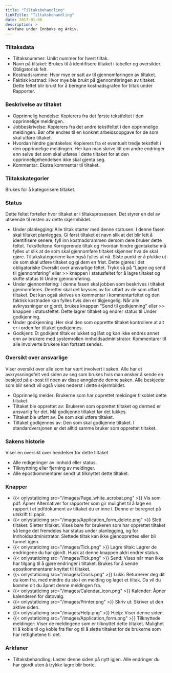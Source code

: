 ```yaml
---
title: "Tiltaksbehandling"
linkTitle: "Tiltaksbehandling"
date: 2017-01-06
description: >
 Arkfane under Innboks og Arkiv. 
---
```

### Tiltaksdata

- Tiltaksnummer: Unikt nummer for hvert tiltak.
- Navn på tiltaket: Brukes til å identifisere tiltaket i tabeller og oversikter. Obligatorisk felt.
- Kostnadsramme: Hvor mye er satt av til gjennomføringen av tiltaket.
- Faktisk kostnad: Hvor mye ble brukt på gjennomføringen av tiltaket. Dette feltet blir brukt for å beregne kostnadsgrafen for tiltak under Rapporter.

### Beskrivelse av tiltaket

- Opprinnelig hendelse: Kopierers fra det første tekstfeltet i den opprinnelige meldingen.
- Jobbeskrivelse: Kopierers fra det andre tekstfeltet i den opprinnelige meldingen. Bør ofte endres til en konkret arbeidsoppgave for de som skal utføre tiltaket.
- Hvordan hindre gjentakelse: Kopierers fra et eventuelt tredje tekstfelt i den opprinnelige meldingen. Her kan man skrive litt om andre endringer enn selve det som skal utføres i dette tiltaket for at den opprinneligehendelsen ikke skal gjenta seg.
- Kommentar: Ekstra kommentar til tiltaket.

### Tiltakskategorier

Brukes for å kategorisere tiltaket.

### Status

Dette feltet forteller hvor tiltaket er i tiltaksprosessen. Det styrer en del av utseende til resten av dette skjermbildet.

- Under planlegging: Alle tiltak starter med denne statusen. I denne fasen skal tiltaket planlegges. Gi først tiltaket et navn slik at det blir lett å identifisere senere, fyll inn kostnadsrammen dersom dere bruker dette feltet. Tekstfeltene Korrigerende tiltak og Hvordan hindre gjentakelse må fylles ut slik at de som skal gjennomføre tiltaket skjønner hva de skal gjøre. Tiltakskategoriene kan også fylles ut nå. Siste punkt er å plukke ut de som skal utføre tiltaket og gi dem en frist. Dette gjøres i det obligatoriske Oversikt over ansvarlige feltet. Trykk så på "Lagre og send til gjennomføring" eller >> knappen i statusfeltet for å lagre tiltaket og skifte status til Under gjennomføring.
- Under gjennomføring: I denne fasen skal jobben som beskrives i tiltaket gjennomføres. Deretter skal det krysses av for utført av de som utført tiltaket. Det kan også skrives en kommentar i kommentarfeltet og den faktisk kostnaden kan fylles hvis den er tilgjengelig. Når alle avkryssninger er gjordt, brukes knappen "Send til godkjenning" eller >> knappen i statusfeltet. Dette lagrer tiltaket og endrer status til Under godkjenning.
- Under godkjenning: Her skal den som opprettte tiltaket kontrollere at alt er i orden før tiltaket godkjennes.
- Godkjent: Et godkjent tiltak er lukket og låst og kan ikke endres annet enn av brukere med systemrollen innholdsadministrator. Kommentarer til alle involverte brukere kan fortsatt sendes.

### Oversikt over ansvarlige

Viser oversikt over alle som har vært involvert i saken. Alle har et avkryssningsfelt ved siden av seg som brukes hvis man ønsker å sende en beskjed på e-post til noen av disse anngående denne saken. Alle beskjeder som blir sendt vil også vises nederst i dette skjermbildet.

- Opprinnelig melder: Brukerne som har opprettet meldinger tilkoblet dette tiltaket.
- Tiltaket ble opprettet av: Brukeren som opprettet tiltaket og dermed er ansvarlig for det. Må godkjenne tiltaket før det lukkes.
- Tiltaket ble utført av: De som skal utføre tiltaket.
- Tiltaket godkjennes av: Den som skal godkjenne tiltaket. I standardversjonen er det alltid samme bruker som opprettet tiltaket.

### Sakens historie

Viser en oversikt over hendelser for dette tiltaket

- Alle redigeringer av innhold eller status.
- Tilknyttning eller fjerning av meldinger.
- Alle epostkommentarer sendt ut tilknyttet dette tiltaket.

### Knapper

- {{< onlystaticimg src="/images/Page_white_acrobat.png" >}} Vis som pdf: Åpner Alternativer for rapporter som gir mulighet til å lage en rapport i et pdfdokument av tiltaket du er inne i. Denne er beregnet på utskrift til papir.
- {{< onlystaticimg src="/images/Application_form_delete.png" >}} Slett tiltaket: Sletter tiltaket. Vises bare for brukeren som har opprettet tiltaket så lenge det fremdeles har status under planlegging, og for Innholdsadministrator. Slettede tiltak kan ikke gjenopprettes eller bli funnet igjen.
- {{< onlystaticimg src="/images/Tick.png" >}} Lagre tiltak: Lagrer de endringene du har gjordt. Husk at denne knappen aldri endrer status.
- {{< onlystaticimg src="/images/Tick.png" >}} Send: Vises når man ikke har tilgang til å gjøre endringer i tiltaket. Brukes for å sende epostkommentarer knyttet til tiltaket.
- {{< onlystaticimg src="/images/Cross.png" >}} Lukk: Returnerer deg dit du kom fra, med mindre du sto i en melding og laget et tiltak. Da vil du komme dit du åpnet denne meldingen fra.
- {{< onlystaticimg src="/images/Calendar_icon.png" >}} Kalender: Åpner kalenderen for datovalg.
- {{< onlystaticimg src="/images/Printer.png" >}} Skriv ut: Skriver ut den aktive siden.
- {{< onlystaticimg src="/images/Help.png" >}} Hjelp: Viser denne siden.
- {{< onlystaticimg src="/images/Application_form.png" >}} Tilknyttede meldinger: Viser de meldingene som er tilknyttet dette tiltaket. Mulighet til å koble til og koble fra fler og til å slette tiltaket for de brukerne som har rettighetene til det.

### Arkfaner

- Tiltaksbehandling: Laster denne siden på nytt igjen. Alle endringer du har gjordt uten å trykke lagre blir borte.
